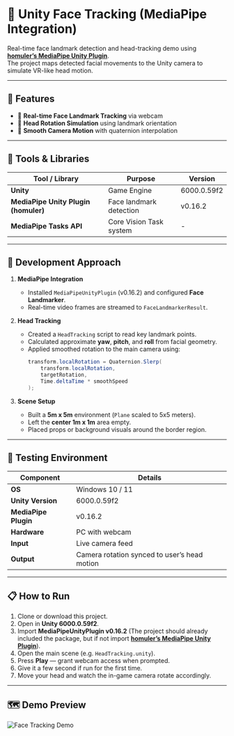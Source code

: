# 🧠 Unity Face Tracking (MediaPipe Integration)

Real-time face landmark detection and head-tracking demo using **[homuler’s MediaPipe Unity Plugin](https://github.com/homuler/MediaPipeUnityPlugin)**.  
The project maps detected facial movements to the Unity camera to simulate VR-like head motion.

---

## 🚀 Features

- 🎯 **Real-time Face Landmark Tracking** via webcam  
- 🧭 **Head Rotation Simulation** using landmark orientation  
- 🧩 **Smooth Camera Motion** with quaternion interpolation  

---

## 🧰 Tools & Libraries

| Tool / Library | Purpose | Version |
|----------------|----------|----------|
| **Unity** | Game Engine | 6000.0.59f2 |
| **MediaPipe Unity Plugin (homuler)** | Face landmark detection | v0.16.2 |
| **MediaPipe Tasks API** | Core Vision Task system | - |

---

## 🧩 Development Approach

1. **MediaPipe Integration**
   - Installed `MediaPipeUnityPlugin` (v0.16.2) and configured **Face Landmarker**.
   - Real-time video frames are streamed to `FaceLandmarkerResult`.

2. **Head Tracking**
   - Created a `HeadTracking` script to read key landmark points.
   - Calculated approximate **yaw**, **pitch**, and **roll** from facial geometry.
   - Applied smoothed rotation to the main camera using:
     ```csharp
     transform.localRotation = Quaternion.Slerp(
         transform.localRotation,
         targetRotation,
         Time.deltaTime * smoothSpeed
     );
     ```

3. **Scene Setup**
   - Built a **5m x 5m** environment (`Plane` scaled to 5x5 meters).
   - Left the **center 1m x 1m** area empty.
   - Placed props or background visuals around the border region.

---

## 🧪 Testing Environment

| Component | Details |
|------------|----------|
| **OS** | Windows 10 / 11 |
| **Unity Version** | 6000.0.59f2 |
| **MediaPipe Plugin** | v0.16.2 |
| **Hardware** | PC with webcam |
| **Input** | Live camera feed |
| **Output** | Camera rotation synced to user’s head motion |

---

## 📋 How to Run

1. Clone or download this project.  
2. Open in **Unity 6000.0.59f2**.  
3. Import **MediaPipeUnityPlugin v0.16.2** (The project should already included the package, but if not import **[homuler’s MediaPipe Unity Plugin](https://github.com/homuler/MediaPipeUnityPlugin)**).  
4. Open the main scene (e.g. `HeadTracking.unity`).  
5. Press **Play** — grant webcam access when prompted.
6. Give it a few second if run for the first time. 
7. Move your head and watch the in-game camera rotate accordingly.


---

## 🗺️ Demo Preview
![Face Tracking Demo](Demo/TrackingDemo.gif)

